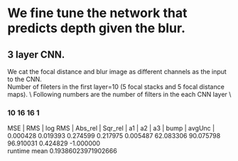 # We fine tune the network that predicts depth given the blur. 
## 3 layer CNN. 
We cat the focal distance and blur image as different channels as the input to the CNN.\
Number of fileters in the first layer=10 (5 focal stacks and 5 focal distance maps). \ 
Following numbers are the number of filters in the each CNN layer \

### 10 16 16 1
  MSE |        RMS |    log RMS |    Abs_rel |    Sqr_rel |         a1 |         a2 |         a3 |       bump |     avgUnc | \
   0.000428     0.019393     0.274599     0.217975     0.005487     62.083306     90.075798     96.910031     0.424829    -1.000000 \
runtime mean 0.19386023971902666 


